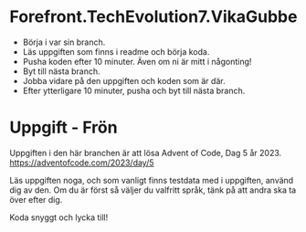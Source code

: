 # Forefront.TechEvolution7.VikaGubbe

- Börja i var sin branch.
- Läs uppgiften som finns i readme och börja koda.
- Pusha koden efter 10 minuter. Även om ni är mitt i någonting!
- Byt till nästa branch. 
- Jobba vidare på den uppgiften och koden som är där. 
- Efter ytterligare 10 minuter, pusha och byt till nästa branch.

# Uppgift - Frön

Uppgiften i den här branchen är att lösa Advent of Code, Dag 5 år 2023.
https://adventofcode.com/2023/day/5

Läs uppgiften noga, och som vanligt finns testdata med i uppgiften, använd dig av den.
Om du är först så väljer du valfritt språk, tänk på att andra ska ta över efter dig.

Koda snyggt och lycka till!
